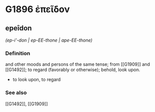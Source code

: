 # G1896 ἐπεῖδον

## epeîdon

_(ep-i'-don | ep-EE-thone | ape-EE-thone)_

### Definition

and other moods and persons of the same tense; from [[G1909]] and [[G1492]]; to regard (favorably or otherwise); behold, look upon.

- to look upon, to regard

### See also

[[G1492]], [[G1909]]

